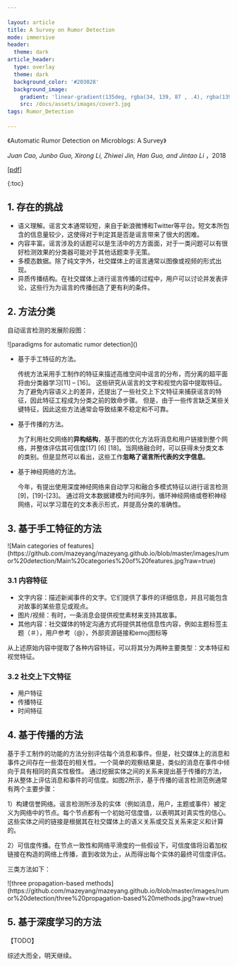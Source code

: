 ```yaml
---

layout: article
title: A Survey on Rumor Detection
mode: immersive
header:
  theme: dark
article_header:
  type: overlay
  theme: dark
  background_color: '#203028'
  background_image:
    gradient: 'linear-gradient(135deg, rgba(34, 139, 87 , .4), rgba(139, 34, 139, .4))'
    src: /docs/assets/images/cover3.jpg
tags: Rumor_Detection

---
```


《Automatic Rumor Detection on Microblogs: A Survey》

*Juan Cao, Junbo Guo, Xirong Li, Zhiwei Jin, Han Guo, and Jintao Li* ，2018


[[pdf](<https://arxiv.org/pdf/1807.03505.pdf>)]



{:toc}


<!--more-->

## 1. 存在的挑战


- 语义理解。谣言文本通常较短，来自于新浪微博和Twitter等平台。短文本所包含的信息量较少，这使得对于判定其是否是谣言带来了很大的困难。
- 内容丰富。谣言涉及的话题可以是生活中的方方面面，对于一类问题可以有很好检测效果的分类器可能对于其他话题束手无策。
- 多模态数据。除了纯文字外，社交媒体上的谣言通常以图像或视频的形式出现。
- 异质传播结构。在社交媒体上进行谣言传播的过程中，用户可以讨论并发表评论，这些行为为谣言的传播创造了更有利的条件。



## 2. 方法分类

自动谣言检测的发展阶段图：
<div style="align: center">![paradigms for automatic rumor detection](<https://github.com/mazeyang/mazeyang.github.io/blob/master/images/rumor%20detection/paradigms%20for%20automatic%20rumor%20detection.jpg?raw=true>)</div>

- 基于手工特征的方法。

  传统方法采用手工制作的特征来描述高维空间中谣言的分布，而分离的超平面将由分类器学习[11] – [16]。 这些研究从谣言的文字和视觉内容中提取特征。 为了避免内容语义上的差异，还提出了一些社交上下文特征来捕获谣言的特征，因此特征工程成为分类之前的致命步骤。 但是，由于一些传言缺乏某些关键特征，因此这些方法通常会导致结果不稳定和不可靠。

- 基于传播的方法。

  为了利用社交网络的**异构结构**，基于图的优化方法将消息和用户链接到整个网络，并整体评估其可信度[17] [6] [18]。当网络融合时，可以获得未分类文本的类别。但是显然可以看出，这些工作**忽略了谣言所代表的文字信息**。

- 基于神经网络的方法。

  今年，有提出使用深度神经网络来自动学习和融合多模式特征以进行谣言检测[9]，[19]-[23]。 通过将文本数据建模为时间序列，循环神经网络或卷积神经网络，可以学习潜在的文本表示形式，并提高分类的准确性。



## 3. 基于手工特征的方法

<div style="align: center">![Main categories of features](https://github.com/mazeyang/mazeyang.github.io/blob/master/images/rumor%20detection/Main%20categories%20of%20features.jpg?raw=true)</div>

### 3.1 内容特征

- 文字内容：描述新闻事件的文字。它们提供了事件的详细信息，并且可能包含对故事的某些意见或观点。
- 图片/视频：有时，一条消息会提供视觉素材来支持其故事。
- 其他内容：社交媒体的特定沟通方式将提供其他信息性内容，例如主题标签主题（＃），用户参考（@），外部资源链接和emoj图标等

从上述原始内容中提取了各种内容特征，可以将其分为两种主要类型：文本特征和视觉特征。

### 3.2 社交上下文特征

- 用户特征
- 传播特征
- 时间特征



## 4. 基于传播的方法

基于手工制作的功能的方法分别评估每个消息和事件。但是，社交媒体上的消息和事件之间存在一些潜在的相关性。一个简单的观察结果是，类似的消息在事件中倾向于具有相同的真实性极性。 通过挖掘实体之间的关系来提出基于传播的方法，并从整体上评估消息和事件的可信度。如图2所示，基于传播的谣言检测范例通常有两个主要步骤：

1）构建信誉网络。谣言检测所涉及的实体（例如消息，用户，主题或事件）被定义为网络中的节点。每个节点都有一个初始可信度值，以表明其对真实性的信心。这些实体之间的链接是根据其在社交媒体上的语义关系或交互关系来定义和计算的。

2）可信度传播。在节点一致性和网络平滑度的一些假设下，可信度值将沿着加权链接在构造的网络上传播，直到收敛为止，从而得出每个实体的最终可信度评估。

三类方法如下：

<div style="align: center">![three propagation-based methods](https://github.com/mazeyang/mazeyang.github.io/blob/master/images/rumor%20detection/three%20propagation-based%20methods.jpg?raw=true)</div>



## 5. 基于深度学习的方法

【TODO】

综述大而全，明天继续。



